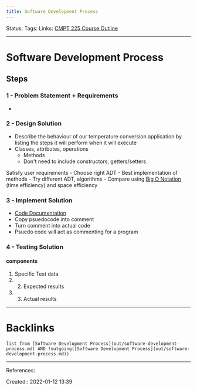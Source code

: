 ```yaml
---
title: Software Development Process
---
```

Status: 
Tags: 
Links: [CMPT 225 Course Outline](out/cmpt-225-course-outline.md)
___
# Software Development Process
## Steps
### 1 - Problem Statement + Requirements
- 
### 2 - Design Solution
- Describe the behaviour of our temperature conversion application by listing the steps it will perform when it will execute
- Classes, attributes, operations
	- Methods
	- Don't need to include constructors, getters/setters

Satisfy user requirements
	- Choose right ADT
		- Best implementation of methods
			- Try different ADT, algorithms
		- Compare using [Big O Notation](out/big-o-notation.md) (time efficiency) and space efficiency
### 3 - Implement Solution
- [Code Documentation](out/code-documentation.md)
- Copy psuedocode into comment
- Turn comment into actual code
- Psuedo code will act as commenting for a program
### 4 - Testing Solution
#### components
1. Specific Test data 
2. 2. Expected results 
3. 3. Actual results
___
# Backlinks
```dataview
list from [Software Development Process](out/software-development-process.md) AND !outgoing([Software Development Process](out/software-development-process.md))
```
___
References:

Created:: 2022-01-12 13:39
